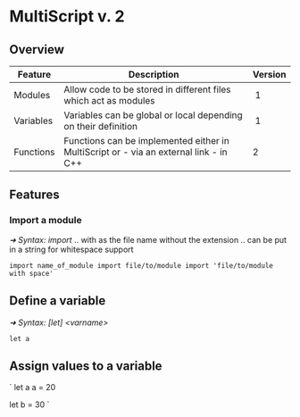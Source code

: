 # MultiScript v. 2

## Overview

Feature | Description | Version
--------|-------------|--------
Modules | Allow code to be stored in different files which act as modules | 1
Variables | Variables can be global or local depending on their definition | 1
Functions | Functions can be implemented either in MultiScript or - via an external link - in C++ | 2

## Features

### Import a module

 *➜ Syntax: import <module>*
    .. with <module> as the file name without the extension
    .. can be put in a string for whitespace support

`
import name_of_module
import file/to/module
import 'file/to/module with space'
`

## Define a variable

 *➜ Syntax: [let] \<varname\>*

`
let a
`

## Assign values to a variable

`
let a
a = 20

let b = 30
`
